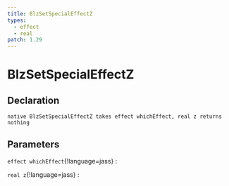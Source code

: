 ```yaml
---
title: BlzSetSpecialEffectZ
types:
  - effect
  - real
patch: 1.29
---
```


# BlzSetSpecialEffectZ

## Declaration

```jass
native BlzSetSpecialEffectZ takes effect whichEffect, real z returns nothing
```

## Parameters
`effect whichEffect`{!language=jass}
: 

`real z`{!language=jass}
: 
